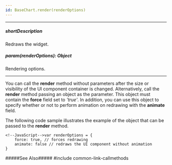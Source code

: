```yaml
---
id: BaseChart.render(renderOptions)
---
```

---
##### shortDescription
Redraws the widget.

##### param(renderOptions): Object
Rendering options.

---
You can call the **render** method without parameters after the size or visibility of the UI component container is changed. Alternatively, call the **render** method passing an object as the parameter. This object must contain the **force** field set to *'true'*. In addition, you can use this object to specify whether or not to perform animation on redrawing with the **animate** field.

The following code sample illustrates the example of the object that can be passed to the **render** method.

    <!--JavaScript-->var renderOptions = {
        force: true, // forces redrawing
        animate: false // redraws the UI component without animation
    }

#####See Also#####
#include common-link-callmethods
